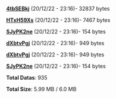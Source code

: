 [**4tbSEBkj**](/data/4tbSEBkj.txt) (20/12/22 - 23:16)- 32837 bytes

[**HTxH59Xs**](/data/HTxH59Xs.txt) (20/12/22 - 23:16)- 7467 bytes

[**SJyPK2ne**](/data/SJyPK2ne.txt) (20/12/22 - 23:16)- 154 bytes

[**dXbtvPgj**](/data/dXbtvPgj.txt) (20/12/22 - 23:16)- 949 bytes

[**dXbtvPgj**](/data/dXbtvPgj.txt) (20/12/22 - 23:16)- 949 bytes

[**SJyPK2ne**](/data/SJyPK2ne.txt) (20/12/22 - 23:16)- 154 bytes

**Total Datas**: 935

**Total Size**: 5.99 MB / 6.0 MB
